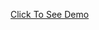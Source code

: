 <a href="http://cannelflow.github.io/Code-Demo/FCC-Visualize-Data-with-a-Heat-Map/" target="_blank">Click To See Demo</a>
